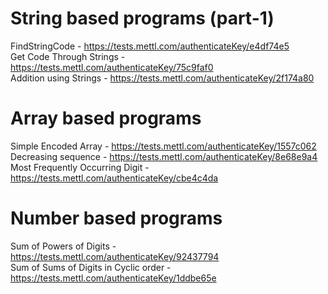 # String based programs (part-1)
FindStringCode - https://tests.mettl.com/authenticateKey/e4df74e5<br/>
Get Code Through Strings - https://tests.mettl.com/authenticateKey/75c9faf0<br/>
Addition using Strings - https://tests.mettl.com/authenticateKey/2f174a80<br/>

# Array based programs
Simple Encoded Array - https://tests.mettl.com/authenticateKey/1557c062<br/>
Decreasing sequence - https://tests.mettl.com/authenticateKey/8e68e9a4<br/>
Most Frequently Occurring Digit - https://tests.mettl.com/authenticateKey/cbe4c4da<br/>

# Number based programs
Sum of Powers of Digits - https://tests.mettl.com/authenticateKey/92437794<br/>
Sum of Sums of Digits in Cyclic order - https://tests.mettl.com/authenticateKey/1ddbe65e<br/>

